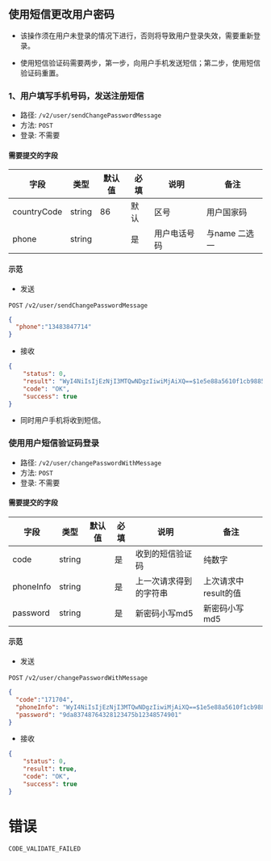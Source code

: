 ## 使用短信更改用户密码

* 该操作须在用户未登录的情况下进行，否则将导致用户登录失效，需要重新登录。


* 使用短信验证码需要两步，第一步，向用户手机发送短信；第二步，使用短信验证码重置。

### 1、用户填写手机号码，发送注册短信

* 路径: ```/v2/user/sendChangePasswordMessage```
* 方法: ```POST```
* 登录: 不需要

#### 需要提交的字段

| 字段          	| 类型    	| 默认值 	| 必填 	| 说明               	| 备注                         	|
|---------------	|---------	|--------	|------	|--------------------	|------------------------------	|
| countryCode   	| string  	| 86     	| 默认 	| 区号               	| 用户国家码                   	|
| phone         	| string  	|        	| 是   	| 用户电话号码       	|   与name 二选一                   |

#### 示范

* 发送 

```POST``` ```/v2/user/sendChangePasswordMessage```

```json
{
  "phone":"13483847714"
}
```


* 接收

```json
{
    "status": 0,
    "result": "WyI4NiIsIjEzNjI3MTQwNDgzIiwiMjAiXQ==$1e5e88a5610f1cb9885d67ff09a9361b",
    "code": "OK",
    "success": true
}
```

* 同时用户手机将收到短信。

### 使用用户短信验证码登录

* 路径: ```/v2/user/changePasswordWithMessage```
* 方法: ```POST```
* 登录: 不需要

#### 需要提交的字段

| 字段          	| 类型    	| 默认值 	| 必填 	| 说明               	| 备注                         	|
|---------------	|---------	|--------	|------	|--------------------	|------------------------------	|
| code   	| string  	|      	| 是 	| 收到的短信验证码               	| 纯数字                   	|
| phoneInfo      	| string  	|        	| 是   	| 上一次请求得到的字符串       	|   上次请求中result的值      |
| password      	| string  	|        	| 是   	| 新密码小写md5       	|   新密码小写md5      |

#### 示范

* 发送 

```POST``` ```/v2/user/changePasswordWithMessage```

```json
{
  "code":"171704",
  "phoneInfo": "WyI4NiIsIjEzNjI3MTQwNDgzIiwiMjAiXQ==$1e5e88a5610f1cb9885d67ff09a9361b",
  "password": "9da83748764328123475b12348574901"
}
```

* 接收

```json
{
    "status": 0,
    "result": true,
    "code": "OK",
    "success": true
}
```

# 错误

```
CODE_VALIDATE_FAILED
```